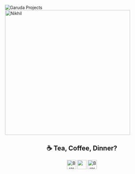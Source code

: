 <p><img align="left" src="https://github-readme-stats.vercel.app/api/top-langs?username=RadenSalman&show_icons=true&locale=en&layout=compact&theme=radical" alt="Garuda Projects" /></p>
<p>&nbsp;<img align="center" src="https://github-readme-stats.vercel.app/api?username=RadenSalman&show_icons=true&locale=en&theme=tokyonight" alt="Nikhil" width="410" /></p>
<h2 align="center">☕️ Tea, Coffee, Dinner?</h2>
<p align="center">
<a href="https://www.buymeacoffee.com/rsalman" target="_blank"><img src="https://cdn.buymeacoffee.com/buttons/v2/default-red.png" alt="Buy Me A Coffee" height="30px" ></a>
<a href="https://www.paypal.me/rsalmn"><img src="https://img.shields.io/badge/PayPal-00457C?style=for-the-badge&logo=paypal&logoColor=white" alt="" height="30px"></a>
<a href="https://ko-fi.com/rsalman" target="_blank"><img src="https://encrypted-tbn0.gstatic.com/images?q=tbn:ANd9GcQQWGwjC8VaYcu1X_alOKQ5Yi8cFT3IcPYlAA&usqp=CAU" alt="Buy Me A Ko-Fi" height="30px"></a>
</p>
